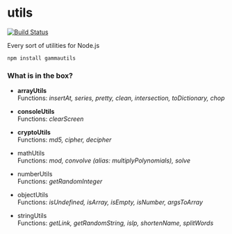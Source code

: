utils
=====

[![Build Status](https://travis-ci.org/gammasoft/utils.png?branch=master)](https://travis-ci.org/gammasoft/utils)

Every sort of utilities for Node.js

    npm install gammautils
    
### What is in the box?
- **arrayUtils**  
  Functions: *insertAt, series, pretty, clean, intersection, toDictionary, chop*

- **consoleUtils**  
  Functions: *clearScreen*

- **cryptoUtils**  
  Functions: *md5, cipher, decipher*

- mathUtils  
  Functions: *mod, convolve (alias: multiplyPolynomials), solve* 

- numberUtils  
  Functions: *getRandomInteger*

- objectUtils  
  Functions: *isUndefined, isArray, isEmpty, isNumber, argsToArray*

- stringUtils  
  Functions: *getLink, getRandomString, isIp, shortenName, splitWords*
